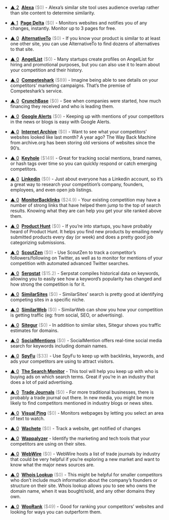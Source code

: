 - <a href="#vote-form" class="vote-link" rel="modal:open" id="recFRe7tIQW3j5YQv">&#x25B2; <span class="count">2</span></a> &nbsp;**[Alexa](https://www.alexa.com/find-similar-sites)** <span style="color: grey;">($0)</span> - Alexa’s similar site tool uses audience overlap rather than site content to determine similarity.

- <a href="#vote-form" class="vote-link" rel="modal:open" id="recFy6yiGCz7IIuGm">&#x25B2; <span class="count">1</span></a> &nbsp;**[Page Delta](https://pagedelta.com/)** <span style="color: grey;">($0)</span> - Monitors websites and notifies you of any changes, instantly. Monitor up to 3 pages for free.

- <a href="#vote-form" class="vote-link" rel="modal:open" id="recIMNqC5qtKwyPbL">&#x25B2; <span class="count">0</span></a> &nbsp;**[AlternativeTo](https://alternativeto.net/)** <span style="color: grey;">($0)</span> - If you know your product is similar to at least one other site, you can use AlternativeTo to find dozens of alternatives to that site.

- <a href="#vote-form" class="vote-link" rel="modal:open" id="recK7omrRk9z6QtXF">&#x25B2; <span class="count">0</span></a> &nbsp;**[AngelList](https://angel.co/)** <span style="color: grey;">($0)</span> - Many startups create profiles on AngelList for hiring and promotional purposes, but you can also use it to learn about your competition and their history.

- <a href="#vote-form" class="vote-link" rel="modal:open" id="recjL4hUW1I8JEtx5">&#x25B2; <span class="count">0</span></a> &nbsp;**[Competeshark](https://competeshark.com/)** <span style="color: grey;">($89)</span> - Imagine being able to see details on your competitors’ marketing campaigns. That’s the premise of Competeshark’s service.

- <a href="#vote-form" class="vote-link" rel="modal:open" id="recYsnEwYkAcHcgTa">&#x25B2; <span class="count">0</span></a> &nbsp;**[CrunchBase](https://www.crunchbase.com/)** <span style="color: grey;">($0)</span> - See when companies were started, how much financing they received and who is leading them.

- <a href="#vote-form" class="vote-link" rel="modal:open" id="recsuAI1STKfH0AE5">&#x25B2; <span class="count">0</span></a> &nbsp;**[Google Alerts](https://www.google.com/alerts)** <span style="color: grey;">($0)</span> - Keeping up with mentions of your competitors in the news or blogs is easy with Google Alerts.

- <a href="#vote-form" class="vote-link" rel="modal:open" id="recWFcLSWXGHLvT1k">&#x25B2; <span class="count">0</span></a> &nbsp;**[Internet Archive](https://archive.org/)** <span style="color: grey;">($0)</span> - Want to see what your competitors’ websites looked like last month? A year ago? The Way Back Machine from archive.org has been storing old versions of websites since the 90’s.

- <a href="#vote-form" class="vote-link" rel="modal:open" id="reciLiIhXtWawWc70">&#x25B2; <span class="count">0</span></a> &nbsp;**[Keyhole](http://keyhole.co/)** <span style="color: grey;">($149)</span> - Great for tracking social mentions, brand names, or hash tags over time so you can quickly respond or catch emerging competitors.

- <a href="#vote-form" class="vote-link" rel="modal:open" id="recLrDKKpVTXtTLZl">&#x25B2; <span class="count">0</span></a> &nbsp;**[Linkedin](https://www.linkedin.com/)** <span style="color: grey;">($0)</span> - Just about everyone has a Linkedin account, so it’s a great way to research your competition’s company, founders, employees, and even open job listings.

- <a href="#vote-form" class="vote-link" rel="modal:open" id="recHHkU6HbSm7Gmvs">&#x25B2; <span class="count">0</span></a> &nbsp;**[MonitorBacklinks](https://monitorbacklinks.com/)** <span style="color: grey;">($24.9)</span> - Your existing competition may have a number of strong links that have helped them jump to the top of search results. Knowing what they are can help you get your site ranked above them.

- <a href="#vote-form" class="vote-link" rel="modal:open" id="recFXrj6frZ9C2evA">&#x25B2; <span class="count">0</span></a> &nbsp;**[Product Hunt](https://www.producthunt.com/)** <span style="color: grey;">($0)</span> - If you’re into startups, you have probably heard of Product Hunt. It helps you find new products by emailing newly submitted products every day (or week) and does a pretty good job categorizing submissions.

- <a href="#vote-form" class="vote-link" rel="modal:open" id="reckEL0KG2Ax3mGI6">&#x25B2; <span class="count">0</span></a> &nbsp;**[ScoutZen](https://www.scoutzen.com/)** <span style="color: grey;">($0)</span> - Use ScoutZen to track a competitor’s followers/following on Twitter, as well as to monitor for mentions of your competition with automated advanced Twitter searches.

- <a href="#vote-form" class="vote-link" rel="modal:open" id="rec9PnOdylQsDp1eS">&#x25B2; <span class="count">0</span></a> &nbsp;**[Serpstat](https://serpstat.com/)** <span style="color: grey;">($15.2)</span> - Serpstat compiles historical data on keywords, allowing you to easily see how a keyword’s popularity has changed and how strong the competition is for it.

- <a href="#vote-form" class="vote-link" rel="modal:open" id="recTpoomsPVUVv3nj">&#x25B2; <span class="count">0</span></a> &nbsp;**[SimilarSites](http://www.similarsites.com/)** <span style="color: grey;">($0)</span> - SimilarSites’ search is pretty good at identifying competing sites in a specific niche.

- <a href="#vote-form" class="vote-link" rel="modal:open" id="rec16QQBNlyJAxyIH">&#x25B2; <span class="count">0</span></a> &nbsp;**[SimilarWeb](https://www.similarweb.com/)** <span style="color: grey;">($0)</span> - SimilarWeb can show you how your competition is getting traffic (eg: from social, SEO, or advertising).

- <a href="#vote-form" class="vote-link" rel="modal:open" id="recrfV7UEVm75nZZs">&#x25B2; <span class="count">0</span></a> &nbsp;**[Sitegur](http://sitegur.com/)** <span style="color: grey;">($0)</span> - In addition to similar sites, Sitegur shows you traffic estimates for domains.

- <a href="#vote-form" class="vote-link" rel="modal:open" id="recr5ZPrFT6Q8fiGp">&#x25B2; <span class="count">0</span></a> &nbsp;**[SocialMentions](http://www.socialmention.com/)** <span style="color: grey;">($0)</span> - SocialMention offers real-time social media search for keywords including domain names.

- <a href="#vote-form" class="vote-link" rel="modal:open" id="recbmxVjWO1YPIYvq">&#x25B2; <span class="count">0</span></a> &nbsp;**[SpyFu](https://www.spyfu.com/)** <span style="color: grey;">($33)</span> - Use SpyFu to keep up with backlinks, keywords, and ads your competitors are using to attract visitors.

- <a href="#vote-form" class="vote-link" rel="modal:open" id="recw8LdBjBTrLHn6P">&#x25B2; <span class="count">0</span></a> &nbsp;**[The Search Monitor](https://www.thesearchmonitor.com/)**  - This tool will help you keep up with who is buying ads on which search terms. Great if you’re in an industry that does a lot of paid advertising.

- <a href="#vote-form" class="vote-link" rel="modal:open" id="recyPFMMAU5DuKN74">&#x25B2; <span class="count">0</span></a> &nbsp;**[Trade Journals](https://en.wikipedia.org/wiki/Category:Professional_and_trade_magazines)** <span style="color: grey;">($0)</span> - For more traditional businesses, there is probably a trade journal out there. In new media, you might be more likely to find competitors mentioned in industry blogs or news sites.

- <a href="#vote-form" class="vote-link" rel="modal:open" id="recTdUIRNdEfsM4gL">&#x25B2; <span class="count">0</span></a> &nbsp;**[Visual Ping](https://visualping.io/)** <span style="color: grey;">($0)</span> - Monitors webpages by letting you select an area of text to watch.

- <a href="#vote-form" class="vote-link" rel="modal:open" id="recgT7ZpeKKieezLc">&#x25B2; <span class="count">0</span></a> &nbsp;**[Wachete](https://www.wachete.com/)** <span style="color: grey;">($0)</span> - Track a website, get notified of changes

- <a href="#vote-form" class="vote-link" rel="modal:open" id="rec4DUyuSXPW3HBe8">&#x25B2; <span class="count">0</span></a> &nbsp;**[Wappalyzer](https://wappalyzer.com/)**  - Identify the marketing and tech tools that your competitors are using on their sites.

- <a href="#vote-form" class="vote-link" rel="modal:open" id="recZdALnnc8b2TAWx">&#x25B2; <span class="count">0</span></a> &nbsp;**[WebWire](https://www.webwire.com/IndustryList.asp)** <span style="color: grey;">($0)</span> - WebWire hosts a list of trade journals by industry that could be very helpful if you’re exploring a new market and want to know what the major news sources are.

- <a href="#vote-form" class="vote-link" rel="modal:open" id="recfhcVmn48thKofs">&#x25B2; <span class="count">0</span></a> &nbsp;**[Whois Lookup](http://whois.domaintools.com/)** <span style="color: grey;">($0)</span> - This might be helpful for smaller competitors who don’t include much information about the company’s founders or structure on their site. Whois lookup allows you to see who owns the domain name, when it was bought/sold, and any other domains they own.

- <a href="#vote-form" class="vote-link" rel="modal:open" id="recdpnGr87wnSTWR6">&#x25B2; <span class="count">0</span></a> &nbsp;**[WooRank](https://www.woorank.com/)** <span style="color: grey;">($49)</span> - Good for ranking your competitors’ websites and looking for ways you can outperform them.


